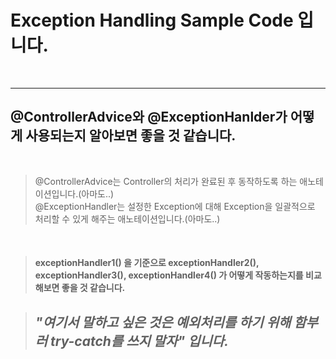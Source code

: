 # Exception Handling Sample Code 입니다.

<br>

___


## @ControllerAdvice와 @ExceptionHanlder가 어떻게 사용되는지 알아보면 좋을 것 같습니다.

<br>

> @ControllerAdvice는 Controller의 처리가 완료된 후 동작하도록 하는 애노테이션입니다.(아마도..)  
> @ExceptionHandler는 설정한 Exception에 대해 Exception을 일괄적으로 처리할 수 있게 해주는 애노테이션입니다.(아마도..)

<br>

> #### exceptionHandler1() 을 기준으로 exceptionHandler2(), exceptionHandler3(), exceptionHandler4() 가 어떻게 작동하는지를 비교해보면 좋을 것 같습니다.

> ## ***"여기서 말하고 싶은 것은 예외처리를 하기 위해 함부러 try-catch를 쓰지 말자" 입니다.***
